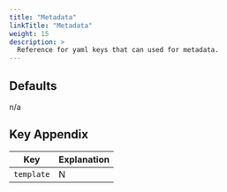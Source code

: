 ```yaml
---
title: "Metadata"
linkTitle: "Metadata"
weight: 15
description: >
  Reference for yaml keys that can used for metadata.
---
```


## Defaults

n/a

## Key Appendix

| Key | Explanation |
|---|---|
| `template` | N | used to idenitify if pipeline should be compiled as a template. (default: `false`) |
